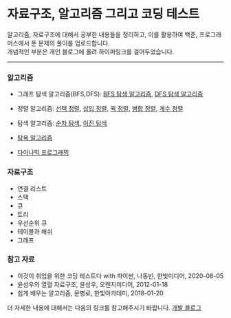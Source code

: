 # 자료구조, 알고리즘 그리고 코딩 테스트
알고리즘, 자료구조에 대해서 공부한 내용들을 정리하고, 이를 활용하여 백준, 프로그래머스에서 푼 문제의 풀이를 업로드합니다.
<br/> 개념적인 부분은 개인 블로그에 올려 하이퍼링크를 걸어두었습니다.

---

### 알고리즘

- 그래프 탐색 알고리즘(BFS,DFS): [BFS 탐색 알고리즘](https://hangjastar.tistory.com/131), [DFS 탐색 알고리즘](https://hangjastar.tistory.com/130)

- 정렬 알고리즘: [선택 정렬](https://hangjastar.tistory.com/125?category=951912), [삽입 정렬](https://hangjastar.tistory.com/126?category=951912), [퀵 정렬](https://hangjastar.tistory.com/127?category=951912), [병합 정렬](https://hangjastar.tistory.com/132?category=951912), [계수 정렬](https://hangjastar.tistory.com/128?category=951912)

- 탐색 알고리즘: [순차 탐색](https://hangjastar.tistory.com/133?category=951912), [이진 탐색](https://hangjastar.tistory.com/134?category=951912)

- [탐욕 알고리즘](https://hangjastar.tistory.com/135?category=951912)

- [다이나믹 프로그래밍](https://hangjastar.tistory.com/136?category=951912)

### 자료구조
- 연결 리스트
- 스택
- 큐
- 트리
- 우선순위 큐
- 테이블과 해쉬
- 그래프

### 참고 자료
- 이것이 취업을 위한 코딩 테스트다 with 파이썬, 나동빈, 한빛미디어, 2020-08-05
- 윤성우의 열혈 자료구조, 윤성우, 오렌지미디어, 2012-01-18
- 쉽게 배우는 알고리즘, 문병로, 한빛아카데미, 2018-01-20

더 자세한 내용에 대해서는 다음의 링크를 참고해주시기 바랍니다. [개발 블로그](https://hangjastar.tistory.com/category/Algorithm)
